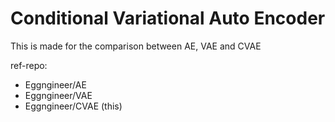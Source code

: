 # Conditional Variational Auto Encoder
This is made for the comparison between AE, VAE and CVAE

ref-repo:
* Eggngineer/AE
* Eggngineer/VAE
* Eggngineer/CVAE (this)
  